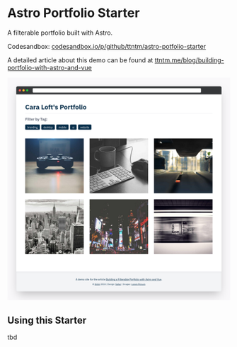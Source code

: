 # Astro Portfolio Starter

A filterable portfolio built with Astro.

Codesandbox: [codesandbox.io/p/github/ttntm/astro-potfolio-starter](https://codesandbox.io/p/github/ttntm/astro-potfolio-starter/main)

A detailed article about this demo can be found at [ttntm.me/blog/building-portfolio-with-astro-and-vue](https://ttntm.me/blog/building-portfolio-with-astro-and-vue/)

![preview screenshot](./preview.png)

## Using this Starter

tbd
